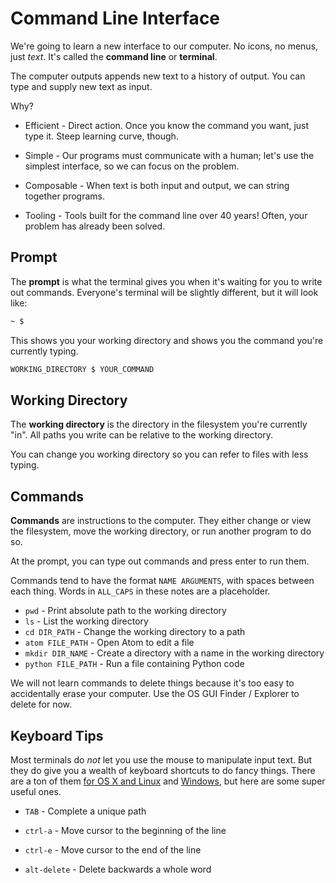 # Command Line Interface

We're going to learn a new interface to our computer.
No icons, no menus, just _text_.
It's called the **command line** or **terminal**.

The computer outputs appends new text to a history of output.
You can type and supply new text as input.

Why?

* Efficient -
Direct action.
Once you know the command you want, just type it.
Steep learning curve, though.

* Simple -
Our programs must communicate with a human;
let's use the simplest interface, so we can focus on the problem.

* Composable -
When text is both input and output, we can string together programs.

* Tooling -
Tools built for the command line over 40 years!
Often, your problem has already been solved.

## Prompt

The **prompt** is what the terminal gives you when it's waiting for you to write out commands.
Everyone's terminal will be slightly different, but it will look like:

```bash
~ $
```

This shows you your working directory and shows you the command you're currently typing.

```bash
WORKING_DIRECTORY $ YOUR_COMMAND
```

## Working Directory

The **working directory** is the directory in the filesystem you're currently "in".
All paths you write can be relative to the working directory.

You can change you working directory so you can refer to files with less typing.

## Commands

**Commands** are instructions to the computer.
They either change or view the filesystem, move the working directory, or run another program to do so.

At the prompt, you can type out commands and press enter to run them.

Commands tend to have the format `NAME ARGUMENTS`, with spaces between each thing.
Words in `ALL_CAPS` in these notes are a placeholder.

* `pwd` - Print absolute path to the working directory
* `ls` - List the working directory
* `cd DIR_PATH` - Change the working directory to a path
* `atom FILE_PATH` - Open Atom to edit a file
* `mkdir DIR_NAME` - Create a directory with a name in the working directory
* `python FILE_PATH` - Run a file containing Python code

We will not learn commands to delete things because it's too easy to accidentally erase your computer.
Use the OS GUI Finder / Explorer to delete for now.

## Keyboard Tips

Most terminals do _not_ let you use the mouse to manipulate input text.
But they do give you a wealth of keyboard shortcuts to do fancy things.
There are a ton of them [for OS X and Linux](http://ss64.com/bash/syntax-keyboard.html) and [Windows](https://technet.microsoft.com/en-us/magazine/ff678293.aspx), but here are some super useful ones.

* `TAB` - Complete a unique path

* `ctrl-a` - Move cursor to the beginning of the line
* `ctrl-e` - Move cursor to the end of the line
* `alt-delete` - Delete backwards a whole word
